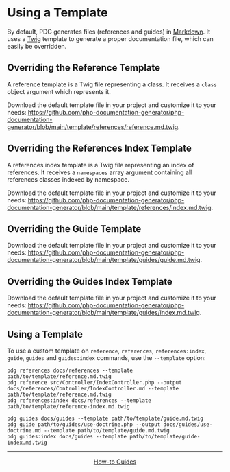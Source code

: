# Using a Template

By default, PDG generates files (references and guides) in [Markdown](https://en.wikipedia.org/wiki/Markdown). It uses
a [Twig](https://twig.symfony.com/) template to generate a proper documentation file, which can easily be overridden.

## Overriding the Reference Template

A reference template is a Twig file representing a class. It receives a `class` object argument which represents it.

Download the default template file in your project and customize it to your needs:
https://github.com/php-documentation-generator/php-documentation-generator/blob/main/template/references/reference.md.twig.

## Overriding the References Index Template

A references index template is a Twig file representing an index of references. It receives a `namespaces` array
argument containing all references classes indexed by namespace.

Download the default template file in your project and customize it to your needs:
https://github.com/php-documentation-generator/php-documentation-generator/blob/main/template/references/index.md.twig.

## Overriding the Guide Template

[//]: # (TODO write documentation)

Download the default template file in your project and customize it to your needs:
https://github.com/php-documentation-generator/php-documentation-generator/blob/main/template/guides/guide.md.twig.

## Overriding the Guides Index Template

[//]: # (TODO write documentation)

Download the default template file in your project and customize it to your needs:
https://github.com/php-documentation-generator/php-documentation-generator/blob/main/template/guides/index.md.twig.

## Using a Template

To use a custom template on `reference`, `references`, `references:index`, `guide`, `guides` and `guides:index`
commands, use the `--template` option:

```shell
pdg references docs/references --template path/to/template/reference.md.twig
pdg reference src/Controller/IndexController.php --output docs/references/Controller/IndexController.md --template path/to/template/reference.md.twig
pdg references:index docs/references --template path/to/template/reference-index.md.twig

pdg guides docs/guides --template path/to/template/guide.md.twig
pdg guide path/to/guides/use-doctrine.php --output docs/guides/use-doctrine.md --template path/to/template/guide.md.twig
pdg guides:index docs/guides --template path/to/template/guide-index.md.twig
```

---

<p align="center"><a href="README.md">How-to Guides</a></p>
